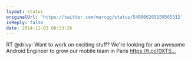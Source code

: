 ```yaml
---
layout: status
originalUrl: 'https://twitter.com/marcgg/status/540066265159565312'
isReply: false
date: 2014-12-03 08:53:26
---
```


RT @drivy: Want to work on exciting stuff? We're looking for an awesome Android Engineer to grow our mobile team in Paris https://t.co/0XTS…

